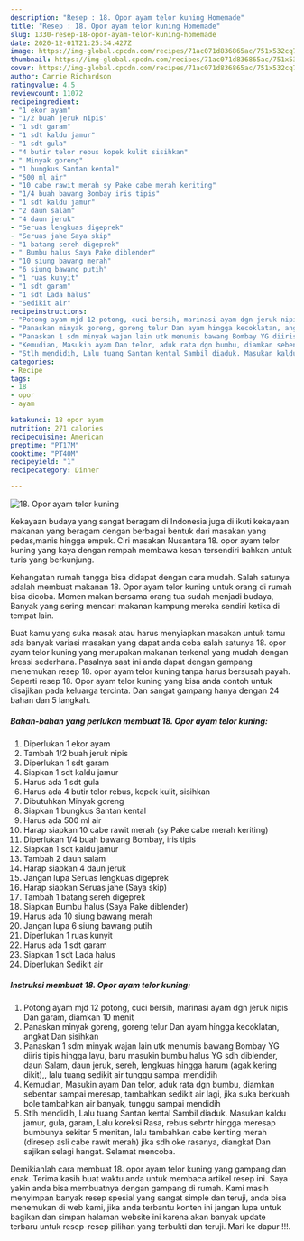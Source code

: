 ```yaml
---
description: "Resep : 18. Opor ayam telor kuning Homemade"
title: "Resep : 18. Opor ayam telor kuning Homemade"
slug: 1330-resep-18-opor-ayam-telor-kuning-homemade
date: 2020-12-01T21:25:34.427Z
image: https://img-global.cpcdn.com/recipes/71ac071d836865ac/751x532cq70/18-opor-ayam-telor-kuning-foto-resep-utama.jpg
thumbnail: https://img-global.cpcdn.com/recipes/71ac071d836865ac/751x532cq70/18-opor-ayam-telor-kuning-foto-resep-utama.jpg
cover: https://img-global.cpcdn.com/recipes/71ac071d836865ac/751x532cq70/18-opor-ayam-telor-kuning-foto-resep-utama.jpg
author: Carrie Richardson
ratingvalue: 4.5
reviewcount: 11072
recipeingredient:
- "1 ekor ayam"
- "1/2 buah jeruk nipis"
- "1 sdt garam"
- "1 sdt kaldu jamur"
- "1 sdt gula"
- "4 butir telor rebus kopek kulit sisihkan"
- " Minyak goreng"
- "1 bungkus Santan kental"
- "500 ml air"
- "10 cabe rawit merah sy Pake cabe merah keriting"
- "1/4 buah bawang Bombay iris tipis"
- "1 sdt kaldu jamur"
- "2 daun salam"
- "4 daun jeruk"
- "Seruas lengkuas digeprek"
- "Seruas jahe Saya skip"
- "1 batang sereh digeprek"
- " Bumbu halus Saya Pake diblender"
- "10 siung bawang merah"
- "6 siung bawang putih"
- "1 ruas kunyit"
- "1 sdt garam"
- "1 sdt Lada halus"
- "Sedikit air"
recipeinstructions:
- "Potong ayam mjd 12 potong, cuci bersih, marinasi ayam dgn jeruk nipis Dan garam, diamkan 10 menit"
- "Panaskan minyak goreng, goreng telur Dan ayam hingga kecoklatan, angkat Dan sisihkan"
- "Panaskan 1 sdm minyak wajan lain utk menumis bawang Bombay YG diiris tipis hingga layu, baru masukin bumbu halus YG sdh diblender, daun Salam, daun jeruk, sereh, lengkuas hingga harum (agak kering dikit),, lalu tuang sedikit air tunggu sampai mendidih"
- "Kemudian, Masukin ayam Dan telor, aduk rata dgn bumbu, diamkan sebentar sampai meresap, tambahkan sedikit air lagi, jika suka berkuah bole tambahkan air banyak, tunggu sampai mendidih"
- "Stlh mendidih, Lalu tuang Santan kental Sambil diaduk. Masukan kaldu jamur, gula, garam, Lalu koreksi Rasa, rebus sebntr hingga meresap bumbunya sekitar 5 menitan, lalu tambahkan cabe keriting merah (diresep asli cabe rawit merah) jika sdh oke rasanya, diangkat Dan sajikan selagi hangat. Selamat mencoba."
categories:
- Recipe
tags:
- 18
- opor
- ayam

katakunci: 18 opor ayam 
nutrition: 271 calories
recipecuisine: American
preptime: "PT17M"
cooktime: "PT40M"
recipeyield: "1"
recipecategory: Dinner

---
```



![18. Opor ayam telor kuning](https://img-global.cpcdn.com/recipes/71ac071d836865ac/751x532cq70/18-opor-ayam-telor-kuning-foto-resep-utama.jpg)

Kekayaan budaya yang sangat beragam di Indonesia juga di ikuti kekayaan makanan yang beragam dengan berbagai bentuk dari masakan yang pedas,manis hingga empuk. Ciri masakan Nusantara 18. opor ayam telor kuning yang kaya dengan rempah membawa kesan tersendiri bahkan untuk turis yang berkunjung.


Kehangatan rumah tangga bisa didapat dengan cara mudah. Salah satunya adalah membuat makanan 18. Opor ayam telor kuning untuk orang di rumah bisa dicoba. Momen makan bersama orang tua sudah menjadi budaya, Banyak yang sering mencari makanan kampung mereka sendiri ketika di tempat lain.



Buat kamu yang suka masak atau harus menyiapkan masakan untuk tamu ada banyak variasi masakan yang dapat anda coba salah satunya 18. opor ayam telor kuning yang merupakan makanan terkenal yang mudah dengan kreasi sederhana. Pasalnya saat ini anda dapat dengan gampang menemukan resep 18. opor ayam telor kuning tanpa harus bersusah payah.
Seperti resep 18. Opor ayam telor kuning yang bisa anda contoh untuk disajikan pada keluarga tercinta. Dan sangat gampang hanya dengan 24 bahan dan 5 langkah.


<!--inarticleads1-->

##### Bahan-bahan yang perlukan membuat 18. Opor ayam telor kuning:

1. Diperlukan 1 ekor ayam
1. Tambah 1/2 buah jeruk nipis
1. Diperlukan 1 sdt garam
1. Siapkan 1 sdt kaldu jamur
1. Harus ada 1 sdt gula
1. Harus ada 4 butir telor rebus, kopek kulit, sisihkan
1. Dibutuhkan  Minyak goreng
1. Siapkan 1 bungkus Santan kental
1. Harus ada 500 ml air
1. Harap siapkan 10 cabe rawit merah (sy Pake cabe merah keriting)
1. Diperlukan 1/4 buah bawang Bombay, iris tipis
1. Siapkan 1 sdt kaldu jamur
1. Tambah 2 daun salam
1. Harap siapkan 4 daun jeruk
1. Jangan lupa Seruas lengkuas digeprek
1. Harap siapkan Seruas jahe (Saya skip)
1. Tambah 1 batang sereh digeprek
1. Siapkan  Bumbu halus (Saya Pake diblender)
1. Harus ada 10 siung bawang merah
1. Jangan lupa 6 siung bawang putih
1. Diperlukan 1 ruas kunyit
1. Harus ada 1 sdt garam
1. Siapkan 1 sdt Lada halus
1. Diperlukan Sedikit air




<!--inarticleads2-->

##### Instruksi membuat  18. Opor ayam telor kuning:

1. Potong ayam mjd 12 potong, cuci bersih, marinasi ayam dgn jeruk nipis Dan garam, diamkan 10 menit
1. Panaskan minyak goreng, goreng telur Dan ayam hingga kecoklatan, angkat Dan sisihkan
1. Panaskan 1 sdm minyak wajan lain utk menumis bawang Bombay YG diiris tipis hingga layu, baru masukin bumbu halus YG sdh diblender, daun Salam, daun jeruk, sereh, lengkuas hingga harum (agak kering dikit),, lalu tuang sedikit air tunggu sampai mendidih
1. Kemudian, Masukin ayam Dan telor, aduk rata dgn bumbu, diamkan sebentar sampai meresap, tambahkan sedikit air lagi, jika suka berkuah bole tambahkan air banyak, tunggu sampai mendidih
1. Stlh mendidih, Lalu tuang Santan kental Sambil diaduk. Masukan kaldu jamur, gula, garam, Lalu koreksi Rasa, rebus sebntr hingga meresap bumbunya sekitar 5 menitan, lalu tambahkan cabe keriting merah (diresep asli cabe rawit merah) jika sdh oke rasanya, diangkat Dan sajikan selagi hangat. Selamat mencoba.




Demikianlah cara membuat 18. opor ayam telor kuning yang gampang dan enak. Terima kasih buat waktu anda untuk membaca artikel resep ini. Saya yakin anda bisa membuatnya dengan gampang di rumah. Kami masih menyimpan banyak resep spesial yang sangat simple dan teruji, anda bisa menemukan di web kami, jika anda terbantu konten ini jangan lupa untuk bagikan dan simpan halaman website ini karena akan banyak update terbaru untuk resep-resep pilihan yang terbukti dan teruji. Mari ke dapur !!!. 
